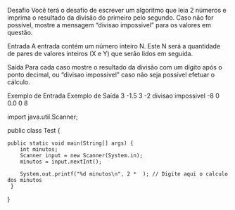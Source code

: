 Desafio
Você terá o desafio de escrever um algoritmo que leia 2 números e imprima o resultado da divisão do primeiro pelo segundo. Caso não for possível, mostre a mensagem “divisao impossivel” para os valores em questão.

Entrada
A entrada contém um número inteiro N. Este N será a quantidade de pares de valores inteiros (X e Y) que serão lidos em seguida.

Saída
Para cada caso mostre o resultado da divisão com um dígito após o ponto decimal, ou “divisao impossivel” caso não seja possível efetuar o cálculo.

Exemplo de Entrada                          Exemplo de Saída
3                                           -1.5
3 -2                                        divisao impossivel
-8 0                                        0.0
0 8                     


import java.util.Scanner;

public class Test {

	public static void main(String[] args) {
    	int minutos;
    	Scanner input = new Scanner(System.in);
    	minutos = input.nextInt();

    	System.out.printf("%d minutos\n", 2 *  ); // Digite aqui o calculo dos minutos
     }  
}